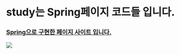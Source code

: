 # study는 Spring페이지 코드들 입니다.
### [Spring으로 구현한 페이지 사이트 입니다.](http://mysky0420.cafe24.com/)
<img src="https://user-images.githubusercontent.com/92001468/157513640-e1ee2a07-6969-4f7d-950b-fa7d59ba76da.gif">
